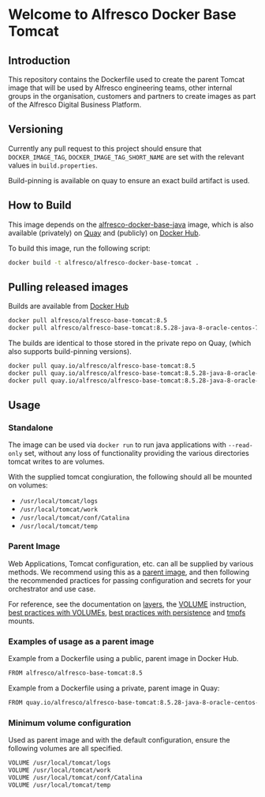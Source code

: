 # Welcome to Alfresco Docker Base Tomcat

## Introduction

This repository contains the Dockerfile used to create the parent Tomcat image that
will be used by Alfresco engineering teams, other internal groups in the
organisation, customers and partners to create images as part of the Alfresco
Digital Business Platform.

## Versioning

Currently any pull request to this project should ensure that `DOCKER_IMAGE_TAG`,
`DOCKER_IMAGE_TAG_SHORT_NAME` are set with the relevant values in `build.properties`.

Build-pinning is available on quay to ensure an exact build artifact is used.

## How to Build

This image depends on the
[alfresco-docker-base-java](https://github.com/Alfresco/alfresco-docker-base-java)
image, which is also available (privately) on
[Quay](https://quay.io/repository/alfresco/alfresco-base-java) and (publicly) on
[Docker Hub](https://hub.docker.com/r/alfresco/alfresco-base-java/).

To build this image, run the following script:

```bash
docker build -t alfresco/alfresco-docker-base-tomcat .
```

## Pulling released images

Builds are available from
[Docker Hub](https://hub.docker.com/r/alfresco/alfresco-base-tomcat)

```bash
docker pull alfresco/alfresco-base-tomcat:8.5
docker pull alfresco/alfresco-base-tomcat:8.5.28-java-8-oracle-centos-7
```

The builds are identical to those stored in the private repo on Quay,
(which also supports build-pinning versions).

```bash
docker pull quay.io/alfresco/alfresco-base-tomcat:8.5
docker pull quay.io/alfresco/alfresco-base-tomcat:8.5.28-java-8-oracle-centos-7
docker pull quay.io/alfresco/alfresco-base-tomcat:8.5.28-java-8-oracle-centos-7-f7b1278cc0eb
```

## Usage

### Standalone

The image can be used via `docker run` to run java applications
with `--read-only` set, without any loss of functionality providing the various
directories tomcat writes to are volumes.

With the supplied tomcat congiuration, the following should all be mounted on volumes:

* `/usr/local/tomcat/logs`
* `/usr/local/tomcat/work`
* `/usr/local/tomcat/conf/Catalina`
* `/usr/local/tomcat/temp`

### Parent Image

Web Applications, Tomcat configuration, etc. can all be supplied by various
methods. We recommend using this as a
[parent image](https://docs.docker.com/glossary/?term=parent%20image),
and then following the
recommended practices for passing configuration and secrets for your orchestrator
and use case.

For reference, see the documentation on
[layers](https://docs.docker.com/storage/storagedriver/#container-and-layers),
the
[VOLUME](https://docs.docker.com/engine/reference/builder/#volume)
instruction,
[best practices with VOLUMEs](https://docs.docker.com/develop/develop-images/dockerfile_best-practices/#volume),
[best practices with persistence](https://docs.docker.com/develop/dev-best-practices/#where-and-how-to-persist-application-data)
and
[tmpfs](https://docs.docker.com/storage/tmpfs/) mounts.

### Examples of usage as a parent image

Example from a Dockerfile using a public, parent image in Docker Hub.

```bash
FROM alfresco/alfresco-base-tomcat:8.5
```

Example from a Dockerfile using a private, parent image in Quay:

```bash
FROM quay.io/alfresco/alfresco-base-tomcat:8.5.28-java-8-oracle-centos-7-f7b1278cc0eb
```

### Minimum volume configuration

Used as parent image and with the default configuration, ensure the following
volumes are all specified.

```bash
VOLUME /usr/local/tomcat/logs
VOLUME /usr/local/tomcat/work
VOLUME /usr/local/tomcat/conf/Catalina
VOLUME /usr/local/tomcat/temp
```